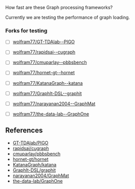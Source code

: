 How fast are these Graph processing frameworks?

Currently we are testing the performance of graph loading.



### Forks for testing

- [ ] [wolfram77/GT-TDAlab--PIGO](https://github.com/wolfram77/GT-TDAlab--PIGO)
- [ ] [wolfram77/rapidsai--cugraph](https://github.com/wolfram77/rapidsai--cugraph)
- [ ] [wolfram77/cmuparlay--pbbsbench](https://github.com/wolfram77/cmuparlay--pbbsbench)
- [ ] [wolfram77/hornet-gt--hornet](https://github.com/wolfram77/hornet-gt--hornet)
- [ ] [wolfram77/KatanaGraph--katana](https://github.com/wolfram77/KatanaGraph--katana)
- [ ] [wolfram77/GraphIt-DSL--graphit](https://github.com/wolfram77/GraphIt-DSL--graphit)
- [ ] [wolfram77/narayanan2004--GraphMat](https://github.com/wolfram77/narayanan2004--GraphMat)
- [ ] [wolfram77/the-data-lab--GraphOne](https://github.com/wolfram77/the-data-lab--GraphOne)


## References

- [GT-TDAlab/PIGO](https://github.com/GT-TDAlab/PIGO)
- [rapidsai/cugraph](https://github.com/rapidsai/cugraph)
- [cmuparlay/pbbsbench](https://github.com/cmuparlay/pbbsbench)
- [hornet-gt/hornet](https://github.com/hornet-gt/hornet)
- [KatanaGraph/katana](https://github.com/KatanaGraph/katana)
- [GraphIt-DSL/graphit](https://github.com/GraphIt-DSL/graphit)
- [narayanan2004/GraphMat](https://github.com/narayanan2004/GraphMat)
- [the-data-lab/GraphOne](https://github.com/the-data-lab/GraphOne)
